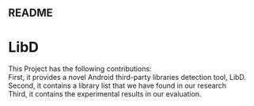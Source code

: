 README
------
# LibD
This Project has the following contributions:  
First, it provides a novel Android third-party libraries detection tool, LibD.  
Second, it contains a library list that we have found in our research  
Third, it contains the experimental results in our evaluation.   

